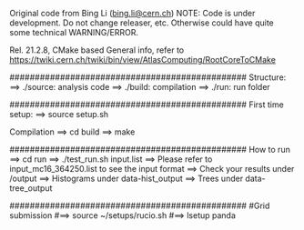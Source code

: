 Original code from Bing Li (bing.li@cern.ch)
NOTE: Code is under development. Do not change releaser, etc.
Otherwise could have quite some technical WARNING/ERROR.

Rel. 21.2.8, CMake based
General info, refer to
https://twiki.cern.ch/twiki/bin/view/AtlasComputing/RootCoreToCMake

###############################################
Structure:
==> ./source: analysis code
==> ./build: compilation
==> ./run: run folder

###############################################
First time setup:
==> source setup.sh

Compilation
==> cd build
==> make

###############################################
How to run
==> cd run
==> ./test_run.sh input.list
==> Please refer to input_mc16_364250.list to see the input format
==> Check your results under /output
==> Histograms under data-hist_output
==> Trees under data-tree_output

###############################################
#Grid submission
#==> source ~/setups/rucio.sh
#==> lsetup panda

